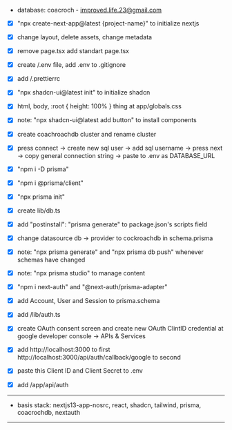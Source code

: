 - database: coacroch - improved.life.23@gmail.com

- [x] "npx create-next-app@latest {project-name}" to initialize nextjs
- [x] change layout, delete assets, change metadata
- [x] remove page.tsx add standart page.tsx
- [x] create /.env file, add .env to .gitignore
- [x] add /.prettierrc
- [x] "npx shadcn-ui@latest init" to initialize shadcn
- [x] html, body, :root { height: 100% } thing at app/globals.css
- [x] note: "npx shadcn-ui@latest add button" to install components

- [x] create coachroachdb cluster and rename cluster
- [x] press connect -> create new sql user -> add sql username -> press next -> copy general connection string -> paste to .env as DATABASE_URL
- [x] "npm i -D prisma"
- [x] "npm i @prisma/client"
- [x] "npx prisma init"
- [x] create lib/db.ts
- [x] add "postinstall": "prisma generate" to package.json's scripts field
- [x] change datasource db -> provider to cockroachdb in schema.prisma
- [x] note: "npx prisma generate" and "npx prisma db push" whenever schemas have changed
- [x] note: "npx prisma studio" to manage content

- [x] "npm i next-auth" and "@next-auth/prisma-adapter"
- [x] add Account, User and Session to prisma.schema
- [x] add /lib/auth.ts
- [x] create OAuth consent screen and create new OAuth ClintID credential at google developer console -> APIs & Services
- [x] add http://localhost:3000 to first http://localhost:3000/api/auth/callback/google to second
- [x] paste this Client ID and Client Secret to .env
- [x] add /app/api/auth

---

- basis stack: nextjs13-app-nosrc, react, shadcn, tailwind, prisma, coacrochdb, nextauth

---

